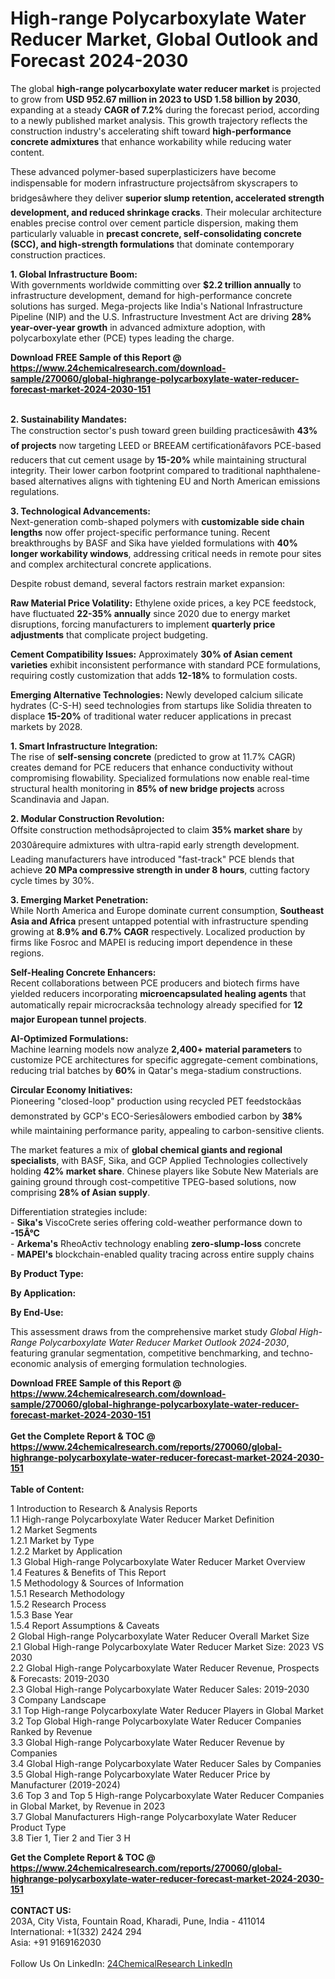 <h1>High-range Polycarboxylate Water Reducer Market, Global Outlook and Forecast 2024-2030</h1><p>The global <strong>high-range polycarboxylate water reducer market</strong> is projected to grow from <strong>USD 952.67 million in 2023 to USD 1.58 billion by 2030</strong>, expanding at a steady <strong>CAGR of 7.2%</strong> during the forecast period, according to a newly published market analysis. This growth trajectory reflects the construction industry's accelerating shift toward <strong>high-performance concrete admixtures</strong> that enhance workability while reducing water content.</p><p>These advanced polymer-based superplasticizers have become indispensable for modern infrastructure projectsâfrom skyscrapers to bridgesâwhere they deliver <strong>superior slump retention, accelerated strength development, and reduced shrinkage cracks</strong>. Their molecular architecture enables precise control over cement particle dispersion, making them particularly valuable in <strong>precast concrete, self-consolidating concrete (SCC), and high-strength formulations</strong> that dominate contemporary construction practices.</p><p><strong>1. Global Infrastructure Boom:</strong><br>
With governments worldwide committing over <strong>$2.2 trillion annually</strong> to infrastructure development, demand for high-performance concrete solutions has surged. Mega-projects like India's National Infrastructure Pipeline (NIP) and the U.S. Infrastructure Investment Act are driving <strong>28% year-over-year growth</strong> in advanced admixture adoption, with polycarboxylate ether (PCE) types leading the charge.</p><div><b>Download FREE Sample of this Report @ 
            <a href="https://www.24chemicalresearch.com/download-sample/270060/global-highrange-polycarboxylate-water-reducer-forecast-market-2024-2030-151">
            https://www.24chemicalresearch.com/download-sample/270060/global-highrange-polycarboxylate-water-reducer-forecast-market-2024-2030-151</a></b></div><br><p><strong>2. Sustainability Mandates:</strong><br>
The construction sector's push toward green building practicesâwith <strong>43% of projects</strong> now targeting LEED or BREEAM certificationâfavors PCE-based reducers that cut cement usage by <strong>15-20%</strong> while maintaining structural integrity. Their lower carbon footprint compared to traditional naphthalene-based alternatives aligns with tightening EU and North American emissions regulations.</p><p><strong>3. Technological Advancements:</strong><br>
Next-generation comb-shaped polymers with <strong>customizable side chain lengths</strong> now offer project-specific performance tuning. Recent breakthroughs by BASF and Sika have yielded formulations with <strong>40% longer workability windows</strong>, addressing critical needs in remote pour sites and complex architectural concrete applications.</p><p>Despite robust demand, several factors restrain market expansion:</p><p><strong>Raw Material Price Volatility:</strong> Ethylene oxide prices, a key PCE feedstock, have fluctuated <strong>22-35% annually</strong> since 2020 due to energy market disruptions, forcing manufacturers to implement <strong>quarterly price adjustments</strong> that complicate project budgeting.</p><p><strong>Cement Compatibility Issues:</strong> Approximately <strong>30% of Asian cement varieties</strong> exhibit inconsistent performance with standard PCE formulations, requiring costly customization that adds <strong>12-18%</strong> to formulation costs.</p><p><strong>Emerging Alternative Technologies:</strong> Newly developed calcium silicate hydrates (C-S-H) seed technologies from startups like Solidia threaten to displace <strong>15-20%</strong> of traditional water reducer applications in precast markets by 2028.</p><p><strong>1. Smart Infrastructure Integration:</strong><br>
The rise of <strong>self-sensing concrete</strong> (predicted to grow at 11.7% CAGR) creates demand for PCE reducers that enhance conductivity without compromising flowability. Specialized formulations now enable real-time structural health monitoring in <strong>85% of new bridge projects</strong> across Scandinavia and Japan.</p><p><strong>2. Modular Construction Revolution:</strong><br>
Offsite construction methodsâprojected to claim <strong>35% market share</strong> by 2030ârequire admixtures with ultra-rapid early strength development. Leading manufacturers have introduced "fast-track" PCE blends that achieve <strong>20 MPa compressive strength in under 8 hours</strong>, cutting factory cycle times by 30%.</p><p><strong>3. Emerging Market Penetration:</strong><br>
While North America and Europe dominate current consumption, <strong>Southeast Asia and Africa</strong> present untapped potential with infrastructure spending growing at <strong>8.9% and 6.7% CAGR</strong> respectively. Localized production by firms like Fosroc and MAPEI is reducing import dependence in these regions.</p><p><strong>Self-Healing Concrete Enhancers:</strong><br>
	Recent collaborations between PCE producers and biotech firms have yielded reducers incorporating <strong>microencapsulated healing agents</strong> that automatically repair microcracksâa technology already specified for <strong>12 major European tunnel projects</strong>.</p><p><strong>AI-Optimized Formulations:</strong><br>
	Machine learning models now analyze <strong>2,400+ material parameters</strong> to customize PCE architectures for specific aggregate-cement combinations, reducing trial batches by <strong>60%</strong> in Qatar's mega-stadium constructions.</p><p><strong>Circular Economy Initiatives:</strong><br>
	Pioneering "closed-loop" production using recycled PET feedstockâas demonstrated by GCP's ECO-Seriesâlowers embodied carbon by <strong>38%</strong> while maintaining performance parity, appealing to carbon-sensitive clients.</p><p>The market features a mix of <strong>global chemical giants and regional specialists</strong>, with BASF, Sika, and GCP Applied Technologies collectively holding <strong>42% market share</strong>. Chinese players like Sobute New Materials are gaining ground through cost-competitive TPEG-based solutions, now comprising <strong>28% of Asian supply</strong>.</p><p>Differentiation strategies include:<br>
- <strong>Sika's</strong> ViscoCrete series offering cold-weather performance down to <strong>-15Â°C</strong><br>
- <strong>Arkema's</strong> RheoActiv technology enabling <strong>zero-slump-loss</strong> concrete<br>
- <strong>MAPEI's</strong> blockchain-enabled quality tracing across entire supply chains</p><p><strong>By Product Type:</strong></p><p><strong>By Application:</strong></p><p><strong>By End-Use:</strong></p><p>This assessment draws from the comprehensive market study <em>Global High-Range Polycarboxylate Water Reducer Market Outlook 2024-2030</em>, featuring granular segmentation, competitive benchmarking, and techno-economic analysis of emerging formulation technologies.</p><div><b>Download FREE Sample of this Report @ 
            <a href="https://www.24chemicalresearch.com/download-sample/270060/global-highrange-polycarboxylate-water-reducer-forecast-market-2024-2030-151">
            https://www.24chemicalresearch.com/download-sample/270060/global-highrange-polycarboxylate-water-reducer-forecast-market-2024-2030-151</a></b></div><br><div><b>Get the Complete Report & TOC @ 
            <a href="https://www.24chemicalresearch.com/reports/270060/global-highrange-polycarboxylate-water-reducer-forecast-market-2024-2030-151">
            https://www.24chemicalresearch.com/reports/270060/global-highrange-polycarboxylate-water-reducer-forecast-market-2024-2030-151</a></b></div><br>
            <b>Table of Content:</b><p>1 Introduction to Research & Analysis Reports<br />
    1.1 High-range Polycarboxylate Water Reducer Market Definition<br />
    1.2 Market Segments<br />
        1.2.1 Market by Type<br />
        1.2.2 Market by Application<br />
    1.3 Global High-range Polycarboxylate Water Reducer Market Overview<br />
    1.4 Features & Benefits of This Report<br />
    1.5 Methodology & Sources of Information<br />
        1.5.1 Research Methodology<br />
        1.5.2 Research Process<br />
        1.5.3 Base Year<br />
        1.5.4 Report Assumptions & Caveats<br />
2 Global High-range Polycarboxylate Water Reducer Overall Market Size<br />
    2.1 Global High-range Polycarboxylate Water Reducer Market Size: 2023 VS 2030<br />
    2.2 Global High-range Polycarboxylate Water Reducer Revenue, Prospects & Forecasts: 2019-2030<br />
    2.3 Global High-range Polycarboxylate Water Reducer Sales: 2019-2030<br />
3 Company Landscape<br />
    3.1 Top High-range Polycarboxylate Water Reducer Players in Global Market<br />
    3.2 Top Global High-range Polycarboxylate Water Reducer Companies Ranked by Revenue<br />
    3.3 Global High-range Polycarboxylate Water Reducer Revenue by Companies<br />
    3.4 Global High-range Polycarboxylate Water Reducer Sales by Companies<br />
    3.5 Global High-range Polycarboxylate Water Reducer Price by Manufacturer (2019-2024)<br />
    3.6 Top 3 and Top 5 High-range Polycarboxylate Water Reducer Companies in Global Market, by Revenue in 2023<br />
    3.7 Global Manufacturers High-range Polycarboxylate Water Reducer Product Type<br />
    3.8 Tier 1, Tier 2 and Tier 3 H</p><div><b>Get the Complete Report & TOC @ 
            <a href="https://www.24chemicalresearch.com/reports/270060/global-highrange-polycarboxylate-water-reducer-forecast-market-2024-2030-151">
            https://www.24chemicalresearch.com/reports/270060/global-highrange-polycarboxylate-water-reducer-forecast-market-2024-2030-151</a></b></div><br><b>CONTACT US:</b><br>
            203A, City Vista, Fountain Road, Kharadi, Pune, India - 411014<br>
            International: +1(332) 2424 294<br>
            Asia: +91 9169162030 <br><br>
            Follow Us On LinkedIn: <a href="https://www.linkedin.com/company/24chemicalresearch/">24ChemicalResearch LinkedIn</a>